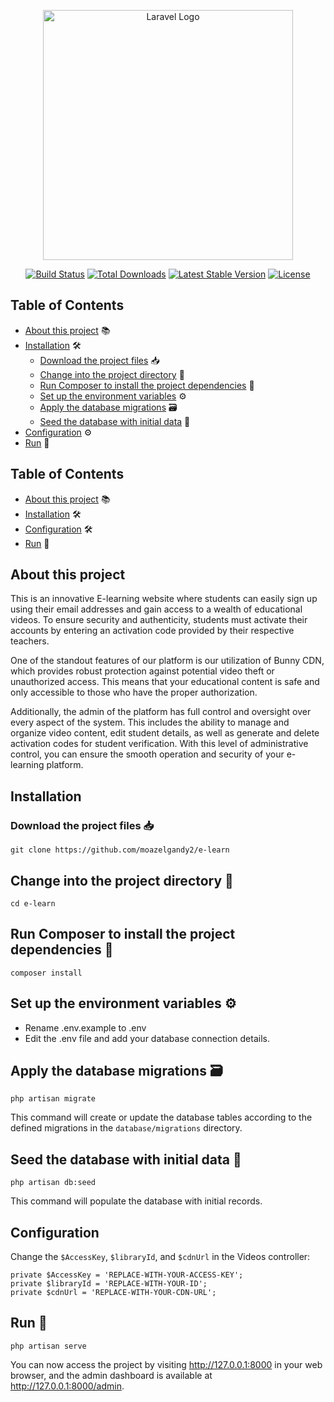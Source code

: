 <p align="center"><a href="https://laravel.com" target="_blank"><img src="https://raw.githubusercontent.com/laravel/art/master/logo-lockup/5%20SVG/2%20CMYK/1%20Full%20Color/laravel-logolockup-cmyk-red.svg" width="400" alt="Laravel Logo"></a></p>

<p align="center">
  <a href="https://github.com/laravel/framework/actions"><img src="https://github.com/laravel/framework/workflows/tests/badge.svg" alt="Build Status"></a>
  <a href="https://packagist.org/packages/laravel/framework"><img src="https://img.shields.io/packagist/dt/laravel/framework" alt="Total Downloads"></a>
  <a href="https://packagist.org/packages/laravel/framework"><img src="https://img.shields.io/packagist/v/laravel/framework" alt="Latest Stable Version"></a>
  <a href="https://packagist.org/packages/laravel/framework"><img src="https://img.shields.io/packagist/l/laravel/framework" alt="License"></a>
</p>


## Table of Contents
- [About this project](#about-this-project) 📚
- [Installation](#installation) 🛠️
  - [Download the project files](#download-the-project-files) 📥
  - [Change into the project directory](#change-into-the-project-directory) 📂
  - [Run Composer to install the project dependencies](#run-composer-to-install-the-project-dependencies) 🚀
  - [Set up the environment variables](#set-up-the-environment-variables) ⚙️
  - [Apply the database migrations](#apply-the-database-migrations) 🗃️
  - [Seed the database with initial data](#seed-the-database-with-initial-data) 🌱
- [Configuration](#configuration) ⚙️
- [Run](#run) 🚀



## Table of Contents
- [About this project](#about-this-project) 📚
- [Installation](#installation) 🛠️
- [Configuration](#configuration) 🛠️
- [Run](#run) 🚀


## About this project

This is an innovative E-learning website where students can easily sign up using their email addresses and gain access to a wealth of educational videos. To ensure security and authenticity, students must activate their accounts by entering an activation code provided by their respective teachers.

One of the standout features of our platform is our utilization of Bunny CDN, which provides robust protection against potential video theft or unauthorized access. This means that your educational content is safe and only accessible to those who have the proper authorization.

Additionally, the admin of the platform has full control and oversight over every aspect of the system. This includes the ability to manage and organize video content, edit student details, as well as generate and delete activation codes for student verification. With this level of administrative control, you can ensure the smooth operation and security of your e-learning platform.

## Installation

### Download the project files 📥

```
git clone https://github.com/moazelgandy2/e-learn
```

## Change into the project directory 📂

```
cd e-learn
```

## Run Composer to install the project dependencies 🚀

```
composer install
```

## Set up the environment variables ⚙️

<ul>
    <li>Rename .env.example to .env</li>
    <li>Edit the .env file and add your database connection details.</li>
</ul>

## Apply the database migrations 🗃️

```
php artisan migrate
```

This command will create or update the database tables according to the defined migrations in the `database/migrations` directory.

## Seed the database with initial data 🌱

```
php artisan db:seed
```

This command will populate the database with initial records.

## Configuration

Change the `$AccessKey`, `$libraryId`, and `$cdnUrl` in the Videos controller:

```
private $AccessKey = 'REPLACE-WITH-YOUR-ACCESS-KEY';
private $libraryId = 'REPLACE-WITH-YOUR-ID';
private $cdnUrl = 'REPLACE-WITH-YOUR-CDN-URL';
```

## Run 🚀

```
php artisan serve
```

You can now access the project by visiting http://127.0.0.1:8000 in your web browser, and the admin dashboard is available at http://127.0.0.1:8000/admin.
